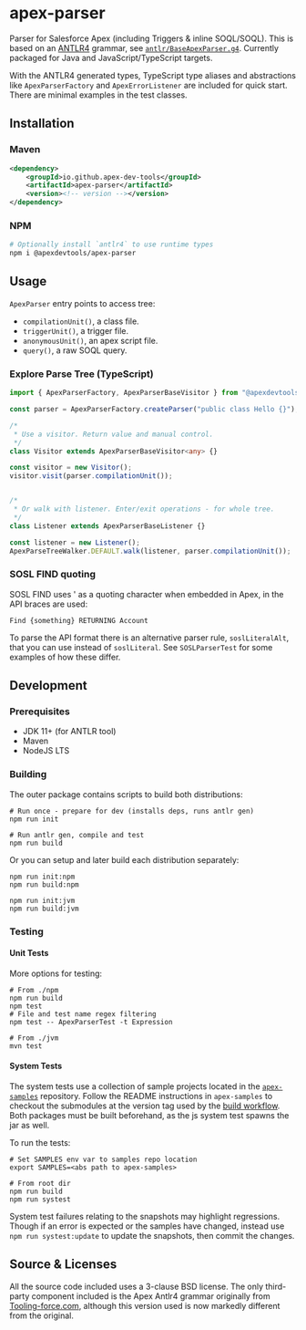 # apex-parser

Parser for Salesforce Apex (including Triggers & inline SOQL/SOQL). This is based on an [ANTLR4](https://www.antlr.org/) grammar, see [`antlr/BaseApexParser.g4`](./antlr/BaseApexParser.g4). Currently packaged for Java and JavaScript/TypeScript targets.

With the ANTLR4 generated types, TypeScript type aliases and abstractions like `ApexParserFactory` and `ApexErrorListener` are included for quick start. There are minimal examples in the test classes.

## Installation

### Maven

```xml
<dependency>
    <groupId>io.github.apex-dev-tools</groupId>
    <artifactId>apex-parser</artifactId>
    <version><!-- version --></version>
</dependency>
```

### NPM

```sh
# Optionally install `antlr4` to use runtime types
npm i @apexdevtools/apex-parser
```

## Usage

`ApexParser` entry points to access tree:

- `compilationUnit()`, a class file.
- `triggerUnit()`, a trigger file.
- `anonymousUnit()`, an apex script file.
- `query()`, a raw SOQL query.

### Explore Parse Tree (TypeScript)

```typescript
import { ApexParserFactory, ApexParserBaseVisitor } from "@apexdevtools/apex-parser";

const parser = ApexParserFactory.createParser("public class Hello {}");

/*
 * Use a visitor. Return value and manual control.
 */
class Visitor extends ApexParserBaseVisitor<any> {}

const visitor = new Visitor();
visitor.visit(parser.compilationUnit());


/*
 * Or walk with listener. Enter/exit operations - for whole tree.
 */
class Listener extends ApexParserBaseListener {}

const listener = new Listener();
ApexParseTreeWalker.DEFAULT.walk(listener, parser.compilationUnit());
```

### SOSL FIND quoting

SOSL FIND uses ' as a quoting character when embedded in Apex, in the API braces are used:

```sosl
Find {something} RETURNING Account
```

To parse the API format there is an alternative parser rule, `soslLiteralAlt`, that you can use instead of `soslLiteral`. See `SOSLParserTest` for some examples of how these differ.

## Development

### Prerequisites

- JDK 11+ (for ANTLR tool)
- Maven
- NodeJS LTS

### Building

The outer package contains scripts to build both distributions:

```shell
# Run once - prepare for dev (installs deps, runs antlr gen)
npm run init

# Run antlr gen, compile and test
npm run build
```

Or you can setup and later build each distribution separately:

```shell
npm run init:npm
npm run build:npm

npm run init:jvm
npm run build:jvm
```

### Testing

#### Unit Tests

More options for testing:

```shell
# From ./npm
npm run build
npm test
# File and test name regex filtering
npm test -- ApexParserTest -t Expression

# From ./jvm
mvn test
```

#### System Tests

The system tests use a collection of sample projects located in the [`apex-samples`](https://github.com/apex-dev-tools/apex-samples) repository. Follow the README instructions in `apex-samples` to checkout the submodules at the version tag used by the [build workflow](.github/workflows/Build.yml). Both packages must be built beforehand, as the js system test spawns the jar as well.

To run the tests:

```shell
# Set SAMPLES env var to samples repo location
export SAMPLES=<abs path to apex-samples>

# From root dir
npm run build
npm run systest
```

System test failures relating to the snapshots may highlight regressions. Though if an error is expected or the samples have changed, instead use `npm run systest:update` to update the snapshots, then commit the changes.

## Source & Licenses

All the source code included uses a 3-clause BSD license. The only third-party component included is the Apex Antlr4 grammar originally from [Tooling-force.com](https://github.com/neowit/tooling-force.com), although this version used is now markedly different from the original.
